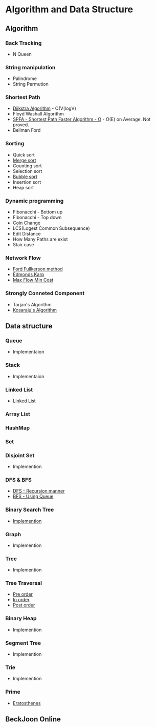 # Algorithm and Data Structure

## Algorithm

### Back Tracking
- N Queen
### String manipulation
- Palindrome
- String Permution
### Shortest Path
- [Dijkstra Algorithm](https://github.com/lemidia/Algorithm-and-Data-Structure/blob/master/AlgorithmCode/ShortestPath/DijkstraAlgorithm.java) -  O(V(logV)
- Floyd Washall Algorithm
- [SPFA - Shortest Path Faster Algorithm - O](https://github.com/lemidia/Algorithm-and-Data-Structure/blob/master/AlgorithmCode/ShortestPath/ShortestPathFasterAlgorithm.java) - O(E) on Average. Not proved.
- Bellman Ford
### Sorting
- Quick sort
- [Merge sort](https://github.com/lemidia/Algorithm-and-Data-Structure/blob/master/AlgorithmCode/mergesort.java)
- Counting sort
- Selection sort
- [Bubble sort](https://github.com/lemidia/Algorithm-and-Data-Structure/blob/master/AlgorithmCode/Sorting/BubbleSort.java)
- Insertion sort
- Heap sort
### Dynamic programming
- Fibonacchi - Bottom up
- Fibonacchi - Top down
- Coin Change
- LCS(Logest Common Subsequence)
- Edit Distance
- How Many Paths are exist
- Stair case
### Network Flow
- [Ford Fullkerson method](https://github.com/lemidia/Algorithm-and-Data-Structure/blob/master/AlgorithmCode/FordFulkersonMethod.java)
- [Edmonds Karp](https://github.com/lemidia/Algorithm-and-Data-Structure/blob/master/AlgorithmCode/EdmondsKarp.java)
- [Max Flow Min Cost](https://github.com/lemidia/Algorithm-and-Data-Structure/blob/master/AlgorithmCode/MinCostMaxFlow.java)
### Strongly Conneted Component
- Tarjan's Algorithm
- [Kosaraju's Algorithm](https://github.com/lemidia/Algorithm-and-Data-Structure/blob/master/AlgorithmCode/SCC_Kosaraju.java)
## Data structure
### Queue
- Implementaion
### Stack
- Implementaion
### Linked List
- [Linked List](https://github.com/lemidia/Algorithm-and-Data-Structure/blob/master/DataStructure/LInkedList.java)
### Array List
### HashMap
### Set
### Disjoint Set
- Implemention
### DFS & BFS
- [DFS - Recursion manner]()
- [BFS - Using Queue](https://github.com/lemidia/Algorithm-and-Data-Structure/blob/master/AlgorithmCode/BreadthFirstSearch.javahttps://github.com/lemidia/Algorithm-and-Data-Structure/blob/master/AlgorithmCode/DFSRecursion.java)
### Binary Search Tree
- [Implemention](https://github.com/lemidia/Algorithm-and-Data-Structure/blob/master/AlgorithmCode/BinarySearchTree.java)
### Graph
- Implemention
### Tree
- Implemention
### Tree Traversal
- [Pre order](https://github.com/lemidia/Algorithm-and-Data-Structure/blob/master/AlgorithmCode/PreorderTraversal.java)
- [In order](https://github.com/lemidia/Algorithm-and-Data-Structure/blob/master/AlgorithmCode/InorderTraversal.java)
- [Post order](https://github.com/lemidia/Algorithm-and-Data-Structure/blob/master/AlgorithmCode/PostorderTraversal.java)
### Binary Heap
- Implemention
### Segment Tree
- Implemention
### Trie
- Implemention

### Prime
- [Eratosthenes](https://github.com/lemidia/Algorithm-and-Data-Structure/blob/master/AlgorithmCode/Eratosthenes.java)

## BeckJoon Online 

